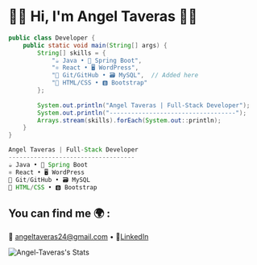 # 👋🏽 Hi, I'm Angel Taveras 👦🏽

```java
public class Developer {
    public static void main(String[] args) {
        String[] skills = {
            "☕ Java • 🌱 Spring Boot",
            "⚛️ React • 🖥️ WordPress",
            "🔧 Git/GitHub • 🗃️ MySQL",  // Added here
            "🎨 HTML/CSS • 🅱️ Bootstrap"
        };
        
        System.out.println("Angel Taveras | Full-Stack Developer");
        System.out.println("-----------------------------------");
        Arrays.stream(skills).forEach(System.out::println);
    }
}

Angel Taveras | Full-Stack Developer
-----------------------------------
☕ Java • 🌱 Spring Boot
⚛️ React • 🖥️ WordPress
🔧 Git/GitHub • 🗃️ MySQL
🎨 HTML/CSS • 🅱️ Bootstrap

```


## You can find me 🌍 :  
📧 angeltaveras24@gmail.com • 🔗<a href="https://www.linkedin.com/in/angel-taveras-722607114/" target="_blank">LinkedIn</a>

  ![Angel-Taveras's Stats](https://github-readme-stats.vercel.app/api?username=Angel-Taveras&theme=vue-dark&show_icons=true&hide_border=true&count_private=true)

